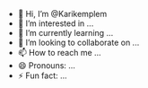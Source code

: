 - 👋 Hi, I’m @Karikemplem
- 👀 I’m interested in ...
- 🌱 I’m currently learning ...
- 💞️ I’m looking to collaborate on ...
- 📫 How to reach me ...
- 😄 Pronouns: ...
- ⚡ Fun fact: ...

<!---
Karikemplem/Karikemplem is a ✨ special ✨ repository because its `README.md` (this file) appears on your GitHub profile.
You can click the Preview link to take a look at your changes.
--->
